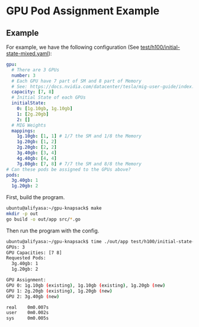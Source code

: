 # GPU Pod Assignment Example

## Example

For example, we have the following configuration (See [test/h100/initial-state-mixed.yaml](test/h100/initial-state-mixed.yaml)):

```yaml
gpu:
  # There are 3 GPUs
  number: 3
  # Each GPU have 7 part of SM and 8 part of Memory
  # See: https://docs.nvidia.com/datacenter/tesla/mig-user-guide/index.html#id15
  capacity: [7, 8]
  # Initial State of each GPUs
  initialState:
    0: [1g.10gb, 1g.10gb]
    1: [2g.20gb]
    2: []
  # MIG Weights
  mappings:
    1g.10gb: [1, 1] # 1/7 the SM and 1/8 the Memory
    1g.20gb: [1, 2]
    2g.20gb: [2, 2]
    3g.40gb: [3, 4]
    4g.40gb: [4, 4]
    7g.80gb: [7, 8] # 7/7 the SM and 8/8 the Memory
# Can these pods be assigned to the GPUs above?
pods:
  3g.40gb: 1
  1g.20gb: 2
```

First, build the program.

```sh
ubuntu@alifyasa:~/gpu-knapsack$ make
mkdir -p out
go build -o out/app src/*.go
```

Then run the program with the config.

```sh
ubuntu@alifyasa:~/gpu-knapsack$ time ./out/app test/h100/initial-state-mixed.yaml 
GPUs: 3
GPU Capacities: [7 8]
Requested Pods:
  3g.40gb: 1
  1g.20gb: 2

GPU Assignment:
GPU 0: 1g.10gb (existing), 1g.10gb (existing), 1g.20gb (new)
GPU 1: 2g.20gb (existing), 1g.20gb (new)
GPU 2: 3g.40gb (new)

real    0m0.007s
user    0m0.002s
sys     0m0.005s
```
